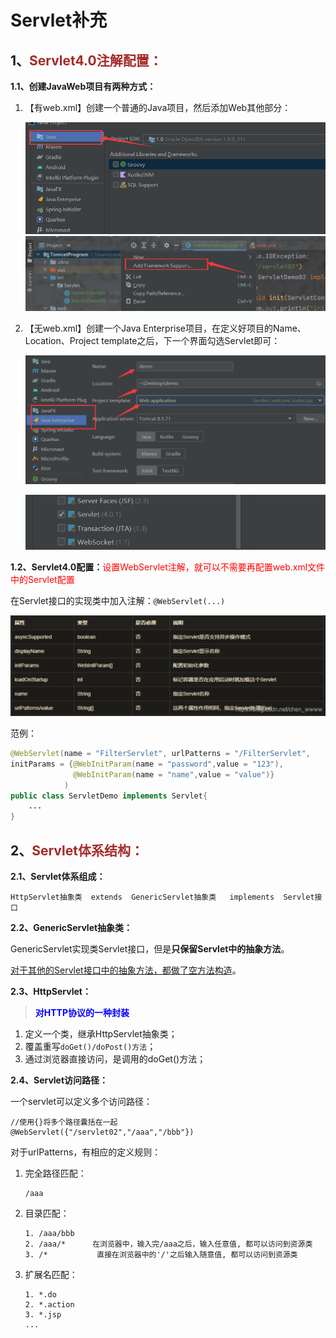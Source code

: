 # Servlet补充

## 1、<span style="color:brown">Servlet4.0注解配置：</span>

**1.1、创建JavaWeb项目有两种方式：**

1. 【有web.xml】创建一个普通的Java项目，然后添加Web其他部分：

   <img src="https://raw.githubusercontent.com/root-bine/image/main/Typora-image/Web%E5%88%9B%E5%BB%BA01.png" alt="image-20220609171556751" style="zoom: 67%;" />

   <img src="https://raw.githubusercontent.com/root-bine/image/main/Typora-image/Web%E5%88%9B%E5%BB%BA02.png" alt="image-20220609171712691" style="zoom:67%;" />

2. 【无web.xml】创建一个Java Enterprise项目，在定义好项目的Name、Location、Project template之后，下一个界面勾选Servlet即可：

   <img src="https://raw.githubusercontent.com/root-bine/image/main/Typora-image/Web%E5%88%9B%E5%BB%BA03.png" alt="image-20220609171905890" style="zoom:67%;" />

   ![image-20220609171954222](https://raw.githubusercontent.com/root-bine/image/main/Typora-image/Web%E5%88%9B%E5%BB%BA04.png)

   

**1.2、Servlet4.0配置：**<span style="color:red">设置WebServlet注解，就可以不需要再配置web.xml文件中的Servlet配置</span>

在Servlet接口的实现类中加入注解：`@WebServlet(...)`

![image-20220609172244798](https://raw.githubusercontent.com/root-bine/image/main/Typora-image/Web%E9%85%8D%E7%BD%AE%E5%8F%82%E6%95%B0.png)

范例：

```java
@WebServlet(name = "FilterServlet", urlPatterns = "/FilterServlet",
initParams = {@WebInitParam(name = "password",value = "123"),
			  @WebInitParam(name = "name",value = "value")}
			)
public class ServletDemo implements Servlet{
    ...
}
```



## 2、<span style="color:brown">Servlet体系结构：</span>

**2.1、Servlet体系组成：**

```apl
HttpServlet抽象类  extends  GenericServlet抽象类   implements  Servlet接口
```

**2.2、GenericServlet抽象类：**

GenericServlet实现类Servlet接口，但是**只保留Servlet中的抽象方法**。

<u>对于其他的Servlet接口中的抽象方法，都做了空方法构造</u>。

**2.3、HttpServlet：**

> <span style="color:blue">**对HTTP协议的一种封装**</span>

1. 定义一个类，继承HttpServlet抽象类；
2. 覆盖重写`doGet()/doPost()方法`；
3. 通过浏览器直接访问，是调用的doGet()方法；

**2.4、Servlet访问路径：**

一个servlet可以定义多个访问路径：

```apl
//使用{}将多个路径囊括在一起
@WebServlet({"/servlet02","/aaa","/bbb"})
```

对于urlPatterns，有相应的定义规则：

1. 完全路径匹配：

   ```apl
   /aaa
   ```

2. 目录匹配：

   ```apl
   1. /aaa/bbb
   2. /aaa/*      在浏览器中，输入完/aaa之后，输入任意值, 都可以访问到资源类
   3. /*		   直接在浏览器中的'/'之后输入随意值, 都可以访问到资源类
   ```

3. 扩展名匹配：

   ```apl
   1. *.do
   2. *.action
   3. *.jsp
   ...
   ```

   